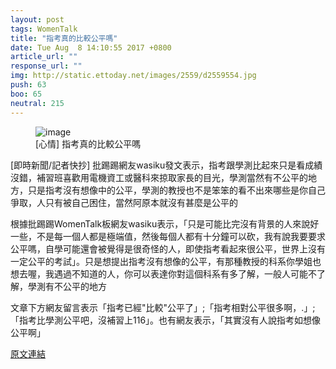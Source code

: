 ```yaml
---
layout: post
tags: WomenTalk
title: "指考真的比較公平嗎"
date: Tue Aug  8 14:10:55 2017 +0800
article_url: ""
response_url: ""
img: http://static.ettoday.net/images/2559/d2559554.jpg
push: 63
boo: 65
neutral: 215
---
```


<figure>
<img src="http://static.ettoday.net/images/2559/d2559554.jpg" alt="image">
<figcaption>
[心情] 指考真的比較公平嗎
</figcaption>
</figure>



[即時新聞/記者快抄] 批踢踢網友wasiku發文表示，指考跟學測比起來只是看成績沒錯，補習班喜歡用電機資工或醫科來掠取家長的目光，學測當然有不公平的地方，只是指考沒有想像中的公平，學測的教授也不是笨笨的看不出來哪些是你自己爭取，人只有被自己困住，當然阿原本就沒有甚麼是公平的

根據批踢踢WomenTalk板網友wasiku表示，「只是可能比完沒有背景的人來說好一些，不是每一個人都是極端值，然後每個人都有十分鐘可以砍，我有說我要要求公平嗎，自學可能還會被覺得是很奇怪的人，即使指考看起來很公平，世界上沒有一定公平的考試」。只是想提出指考沒有想像的公平，有那種教授的科系你學姐也想去喔，我遇過不知道的人，你可以表達你對這個科系有多了解，一般人可能不了解，學測有不公平的地方

文章下方網友留言表示「指考已經"比較"公平了」;「指考相對公平很多啊，.」; 「指考比學測公平吧，沒補習上116」。也有網友表示，「其實沒有人說指考如想像公平啊」

<a href = "https://www.ptt.cc/bbs/WomenTalk/M.1502172663.A.6BD.html">原文連結</a>

